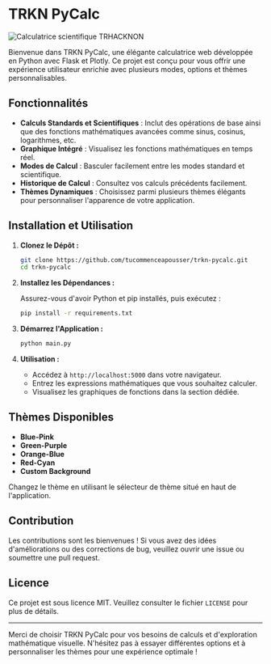  # TRKN PyCalc

![Calculatrice scientifique TRHACKNON](https://k.top4top.io/p_3223u1lcd0.jpg)

 Bienvenue dans TRKN PyCalc, une élégante calculatrice web développée en Python avec Flask et Plotly. Ce projet est conçu pour vous offrir une expérience utilisateur enrichie avec plusieurs modes, options et thèmes personnalisables.

 ## Fonctionnalités

 - **Calculs Standards et Scientifiques** : Inclut des opérations de base ainsi que des fonctions mathématiques avancées comme sinus, cosinus, logarithmes, etc.
 - **Graphique Intégré** : Visualisez les fonctions mathématiques en temps réel.
 - **Modes de Calcul** : Basculer facilement entre les modes standard et scientifique.
 - **Historique de Calcul** : Consultez vos calculs précédents facilement.
 - **Thèmes Dynamiques** : Choisissez parmi plusieurs thèmes élégants pour personnaliser l'apparence de votre application.

 ## Installation et Utilisation

 1. **Clonez le Dépôt :**

    ```bash
    git clone https://github.com/tucommenceapousser/trkn-pycalc.git
    cd trkn-pycalc
    ```

 2. **Installez les Dépendances :**

    Assurez-vous d'avoir Python et pip installés, puis exécutez :

    ```bash
    pip install -r requirements.txt
    ```

 3. **Démarrez l'Application :**

    ```bash
    python main.py
    ```

 4. **Utilisation :**

    - Accédez à `http://localhost:5000` dans votre navigateur.
    - Entrez les expressions mathématiques que vous souhaitez calculer.
    - Visualisez les graphiques de fonctions dans la section dédiée.

 ## Thèmes Disponibles

 - **Blue-Pink**
 - **Green-Purple**
 - **Orange-Blue**
 - **Red-Cyan**
 - **Custom Background**

 Changez le thème en utilisant le sélecteur de thème situé en haut de l'application.

 ## Contribution

 Les contributions sont les bienvenues ! Si vous avez des idées d'améliorations ou des corrections de bug, veuillez ouvrir une issue ou soumettre une pull request.

 ## Licence

 Ce projet est sous licence MIT. Veuillez consulter le fichier `LICENSE` pour plus de détails.

 ---

 Merci de choisir TRKN PyCalc pour vos besoins de calculs et d'exploration mathématique visuelle. N'hésitez pas à essayer différentes options et à personnaliser les thèmes pour une expérience optimale !

